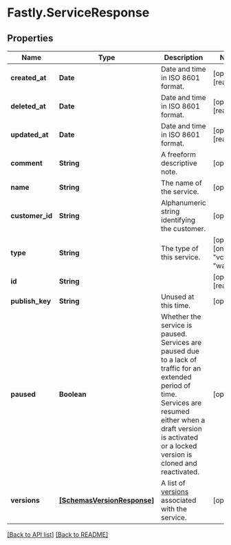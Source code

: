 # Fastly.ServiceResponse

## Properties

Name | Type | Description | Notes
------------ | ------------- | ------------- | -------------
**created_at** | **Date** | Date and time in ISO 8601 format. | [optional] [readonly] 
**deleted_at** | **Date** | Date and time in ISO 8601 format. | [optional] [readonly] 
**updated_at** | **Date** | Date and time in ISO 8601 format. | [optional] [readonly] 
**comment** | **String** | A freeform descriptive note. | [optional] 
**name** | **String** | The name of the service. | [optional] 
**customer_id** | **String** | Alphanumeric string identifying the customer. | [optional] 
**type** | **String** | The type of this service. | [optional]  [one of: "vcl", "wasm"]
**id** | **String** |  | [optional] [readonly] 
**publish_key** | **String** | Unused at this time. | [optional] 
**paused** | **Boolean** | Whether the service is paused. Services are paused due to a lack of traffic for an extended period of time. Services are resumed either when a draft version is activated or a locked version is cloned and reactivated. | [optional] 
**versions** | [**[SchemasVersionResponse]**](SchemasVersionResponse.md) | A list of [versions](/reference/api/services/version/) associated with the service. | [optional] 


[[Back to API list]](../../README.md#endpoints) [[Back to README]](../../README.md)
